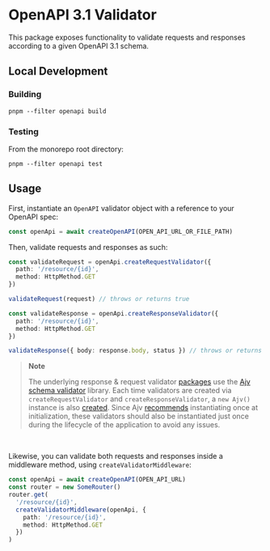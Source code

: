 # OpenAPI 3.1 Validator

This package exposes functionality to validate requests and responses according to a given OpenAPI 3.1 schema.

## Local Development

### Building

```shell
pnpm --filter openapi build
```

### Testing

From the monorepo root directory:

```shell
pnpm --filter openapi test
```

## Usage

First, instantiate an `OpenAPI` validator object with a reference to your OpenAPI spec:

```ts
const openApi = await createOpenAPI(OPEN_API_URL_OR_FILE_PATH)
```

Then, validate requests and responses as such:

```ts
const validateRequest = openApi.createRequestValidator({
  path: '/resource/{id}',
  method: HttpMethod.GET
})

validateRequest(request) // throws or returns true

const validateResponse = openApi.createResponseValidator({
  path: '/resource/{id}',
  method: HttpMethod.GET
})

validateResponse({ body: response.body, status }) // throws or returns true
```

> **Note**
>
> The underlying response & request validator [packages](https://github.com/kogosoftwarellc/open-api/tree/master/packages) use the [Ajv schema validator](https://ajv.js.org) library. Each time validators are created via `createRequestValidator` and `createResponseValidator`, a `new Ajv()` instance is also [created](https://github.com/kogosoftwarellc/open-api/blob/master/packages/openapi-response-validator/index.ts). Since Ajv [recommends](https://ajv.js.org/guide/managing-schemas.html#compiling-during-initialization) instantiating once at initialization, these validators should also be instantiated just once during the lifecycle of the application to avoid any issues.

<br>

Likewise, you can validate both requests and responses inside a middleware method, using `createValidatorMiddleware`:

```ts
const openApi = await createOpenAPI(OPEN_API_URL)
const router = new SomeRouter()
router.get(
  '/resource/{id}',
  createValidatorMiddleware(openApi, {
    path: '/resource/{id}',
    method: HttpMethod.GET
  })
)
```

